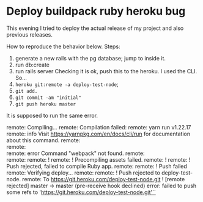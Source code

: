 # Deploy buildpack ruby heroku bug

This evening I tried to deploy the actual release of my project and also previous releases.

How to reproduce the behavior below.
Steps:
1) generate a new rails with the pg database; jump to inside it.
2) run db:create
3) run rails server
Checking it is ok, push this to the heroku. I used the CLI. So...
4) `heroku git:remote -a deploy-test-node`;
5) `git add.`
6) `git commit -am "initial"`
7) `git push heroku master`


It is supposed to run the same error.

remote:        Compiling...
remote:        Compilation failed:
remote:        yarn run v1.22.17
remote:        info Visit https://yarnpkg.com/en/docs/cli/run for documentation about this command.
remote:        
remote:        
remote:        error Command "webpack" not found.
remote:        
remote: 
remote:  !
remote:  !     Precompiling assets failed.
remote:  !
remote:  !     Push rejected, failed to compile Ruby app.
remote: 
remote:  !     Push failed
remote: Verifying deploy...
remote: 
remote: !       Push rejected to deploy-test-node.
remote: 
To https://git.heroku.com/deploy-test-node.git
 ! [remote rejected] master -> master (pre-receive hook declined)
error: failed to push some refs to 'https://git.heroku.com/deploy-test-node.git'``